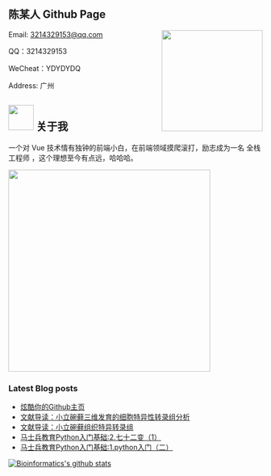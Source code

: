## 陈某人 Github Page



<img align='right' src='https://blog.ydydydq.cn/images/github/4.gif' width='200"'>

Email: 3214329153@qq.com

QQ：3214329153

WeCheat：YDYDYDQ

Address: 广州


## <img src="https://blog.ydydydq.cn/images/github/3.gif" width="50"> 关于我

一个对 Vue 技术情有独钟的前端小白，在前端领域摸爬滚打，励志成为一名 全栈工程师 ，这个理想至今有点远，哈哈哈。

<img src="https://blog.ydydydq.cn/images/github/2.gif" width="400">

### Latest Blog posts
<!-- BLOG-POST-LIST:START -->
- [炫酷你的Github主页](https://www.zhouxiaozhao.cn/2020/09/22/Cool_your_Github/)
- [文献导读：小立碗藓三维发育的细胞特异性转录组分析](https://www.zhouxiaozhao.cn/2020/09/19/three-dimensional_shoot_development/)
- [文献导读：小立碗藓组织特异转录组](https://www.zhouxiaozhao.cn/2020/09/17/specific_transcriptome/)
- [马士兵教育Python入门基础:2.七十二变（1）](https://www.zhouxiaozhao.cn/2020/09/15/python3/)
- [马士兵教育Python入门基础:1.python入门（二）](https://www.zhouxiaozhao.cn/2020/09/12/python2/)
<!-- BLOG-POST-LIST:END -->

[![Bioinformatics's github stats](https://github-readme-stats.vercel.app/api?username=Bioinformatics-rookie&show_icons=true&title_color=fff&icon_color=79ff97&text_color=9f9f9f&bg_color=151515&count_private=true)](https://github.com/Rishit-dagli)

